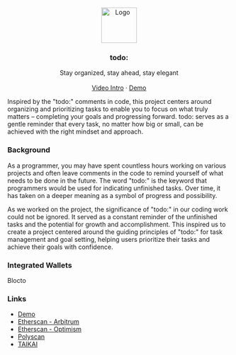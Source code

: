 <br />
<p align="center">
  <a href="https://github.com/othneildrew/Best-README-Template">
    <img src="https://user-images.githubusercontent.com/7845979/233818983-19a2044c-a845-43d4-9837-a068cf7e4398.png" alt="Logo" width="80" height="80">
  </a>

  <h3 align="center">todo:</h3>

  <p align="center">
    Stay organized, stay ahead, stay elegant
    <br />
    <br />
    <a href="https://youtu.be/RSRg1IDNf0Y">Video Intro</a>
    ·
    <a href="https://onchain-todo.netlify.app/">Demo</a>
  </p>
</p>

Inspired by the "todo:" comments in code, this project centers around organizing and prioritizing tasks to enable you to focus on what truly matters – completing your goals and progressing forward. todo: serves as a gentle reminder that every task, no matter how big or small, can be achieved with the right mindset and approach.

### Background
As a programmer, you may have spent countless hours working on various projects and often leave comments in the code to remind yourself of what needs to be done in the future. The word "todo:" is the keyword that programmers would be used for indicating unfinished tasks. Over time, it has taken on a deeper meaning as a symbol of progress and possibility.

As we worked on the project, the significance of "todo:" in our coding work could not be ignored. It served as a constant reminder of the unfinished tasks and the potential for growth and accomplishment. This inspired us to create a project centered around the guiding principles of "todo:" for task management and goal setting, helping users prioritize their tasks and achieve their goals with confidence.

### Integrated Wallets
Blocto

### Links
- [Demo](https://onchain-todo.netlify.app/)
- [Etherscan - Arbitrum](https://mumbai.polygonscan.com/address/0x0eb07fb5167e4e228223cfb986fba2771c567c8b)
- [Etherscan - Optimism](https://goerli-optimism.etherscan.io/address/0x27433e6d77b6fcd28c11d1533e084b3561b61914)
- [Polyscan](https://goerli.arbiscan.io/address/0x27433e6d77b6fcd28c11d1533e084b3561b61914)
- [TAIKAI](https://taikai.network/ethtaipei/hackathons/hackathon/projects/clgstekyr63703901xf807lahfl/idea)

